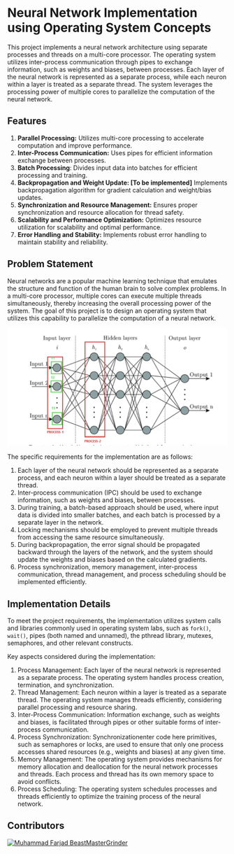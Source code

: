 
# Neural Network Implementation using Operating System Concepts

This project implements a neural network architecture using separate processes and threads on a multi-core processor. The operating system utilizes inter-process communication through pipes to exchange information, such as weights and biases, between processes. Each layer of the neural network is represented as a separate process, while each neuron within a layer is treated as a separate thread. The system leverages the processing power of multiple cores to parallelize the computation of the neural network.


## Features
1. **Parallel Processing:** Utilizes multi-core processing to accelerate computation and improve performance.
2. **Inter-Process Communication:** Uses pipes for efficient information exchange between processes.
3. **Batch Processing**: Divides input data into batches for efficient processing and training.
4. **Backpropagation and Weight Update: [To be implemented]** Implements backpropagation algorithm for gradient calculation and weight/bias updates.
5. **Synchronization and Resource Management:** Ensures proper synchronization and resource allocation for thread safety.
6. **Scalability and Performance Optimization:** Optimizes resource utilization for scalability and optimal performance.
7. **Error Handling and Stability:** Implements robust error handling to maintain stability and reliability.



## Problem Statement

Neural networks are a popular machine learning technique that emulates the structure and function of the human brain to solve complex problems. In a multi-core processor, multiple cores can execute multiple threads simultaneously, thereby increasing the overall processing power of the system. The goal of this project is to design an operating system that utilizes this capability to parallelize the computation of a neural network.

![NeuralNetwork Diagram](https://github.com/arfatkh/MultiThreaded-NeuralNetwork/blob/main/imgs/NN.png?raw=true)


The specific requirements for the implementation are as follows:

1. Each layer of the neural network should be represented as a separate process, and each neuron within a layer should be treated as a separate thread.
2. Inter-process communication (IPC) should be used to exchange information, such as weights and biases, between processes.
3. During training, a batch-based approach should be used, where input data is divided into smaller batches, and each batch is processed by a separate layer in the network.
4. Locking mechanisms should be employed to prevent multiple threads from accessing the same resource simultaneously.
5. During backpropagation, the error signal should be propagated backward through the layers of the network, and the system should update the weights and biases based on the calculated gradients.
6. Process synchronization, memory management, inter-process communication, thread management, and process scheduling should be implemented efficiently.


## Implementation Details

To meet the project requirements, the implementation utilizes system calls and libraries commonly used in operating system labs, such as `fork()`, `wait()`, pipes (both named and unnamed), the pthread library, mutexes, semaphores, and other relevant constructs.

Key aspects  considered during the implementation:

1. Process Management: Each layer of the neural network is represented as a separate process. The operating system handles process creation, termination, and synchronization.
2. Thread Management: Each neuron within a layer is treated as a separate thread. The operating system manages threads efficiently, considering parallel processing and resource sharing.
3. Inter-Process Communication: Information exchange, such as weights and biases, is facilitated through pipes or other suitable forms of inter-process communication.
4. Process Synchronization: Synchronizationenter code here primitives, such as semaphores or locks, are used to ensure that only one process accesses shared resources (e.g., weights and biases) at any given time.
5. Memory Management: The operating system provides mechanisms for memory allocation and deallocation for the neural network processes and threads. Each process and thread has its own memory space to avoid conflicts.
6. Process Scheduling: The operating system schedules processes and threads efficiently to optimize the training process of the neural network.


## Contributors
[![Muhammad Farjad ](https://github.com/BeastMasterGrinder.png?size=40)](https://github.com/BeastMasterGrinder)[  BeastMasterGrinder](https://github.com/BeastMasterGrinder)




